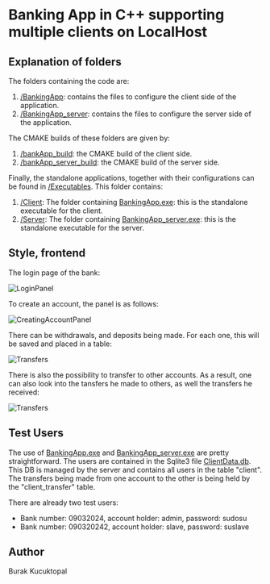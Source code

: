 # Banking App in C++ supporting multiple clients on LocalHost

## Explanation of folders
The folders containing the code are:
<ol>
  <li><a href="https://github.com/BurakKTopal/QtBankingApp/tree/master/BankingApp">/BankingApp</a>: contains the files to configure the client side of the application.</il>
  <li><a href="https://github.com/BurakKTopal/QtBankingApp/tree/master/BankingApp_server">/BankingApp_server</a>: contains the files to configure the server side of the application.</il>
</ol>

The CMAKE builds of these folders are given by:
<ol>
  <li><a href="https://github.com/BurakKTopal/QtBankingApp/tree/master/bankApp_build">/bankApp_build</a>: the CMAKE build of the client side.</li>
  <li><a href="https://github.com/BurakKTopal/QtBankingApp/tree/master/bankApp_server_build">/bankApp_server_build</a>: the CMAKE build of the server side.</li>
</ol>

Finally, the standalone applications, together with their configurations can be found in <a href="https://github.com/BurakKTopal/QtBankingApp/tree/master/Executables">/Executables</a>. This folder
contains:
<ol>
  <li><a href="https://github.com/BurakKTopal/QtBankingApp/tree/master/Executables/Client">/Client</a>: The folder containing <a href="https://github.com/BurakKTopal/QtBankingApp/blob/master/Executables/Client/BankingApp.exe">BankingApp.exe</a>: this is the standalone executable for the client.</li>
  <li><a href="https://github.com/BurakKTopal/QtBankingApp/tree/master/Executables/Server">/Server</a>: The folder containing <a href="https://github.com/BurakKTopal/QtBankingApp/blob/master/Executables/Server/BankingApp_server.exe">BankingApp_server.exe</a>: this is the standalone executable for the server.</li>
</ol>

## Style, frontend
<p>The login page of the bank:</p>

![LoginPanel](https://github.com/BurakKTopal/QtBankingApp/assets/131784330/69b38091-bfa3-4db8-a154-a18609bc75bd)




<p>To create an account, the panel is as follows:</p>

![CreatingAccountPanel](https://github.com/BurakKTopal/QtBankingApp/assets/131784330/8ad1b1ee-96de-4712-8cac-1a17c41ddc62)

<p>There can be withdrawals, and deposits being made. For each one, this will be saved and placed in a table:</p>

![Transfers](https://github.com/BurakKTopal/QtBankingApp/assets/131784330/daeb514f-04f0-4caa-a95a-1226ccc2f1da)


<p>There is also the possibility to transfer to other accounts. As a result, one can also look into the tansfers he made to others, as well the transfers he received:</p>

![Transfers](https://github.com/BurakKTopal/QtBankingApp/assets/131784330/bfbc064d-9722-41b9-b2a1-15dc4639d301)

## Test Users
<p>
The use of <a href="https://github.com/BurakKTopal/QtBankingApp/blob/master/Executables/Client/BankingApp.exe">BankingApp.exe</a> and <a href="https://github.com/BurakKTopal/QtBankingApp/blob/master/Executables/Server/BankingApp_server.exe">BankingApp_server.exe</a> are pretty straightforward. The users are contained in the Sqlite3 file
<a href="https://github.com/BurakKTopal/QtBankingApp/blob/master/Executables/Server/ClientData.db">ClientData.db</a>. This DB is managed by the server and contains all users in the table "client". The transfers being made from one account 
to the other is being held by the "client_transfer" table.
</p>

<p>
  There are already two test users:
  <ul>
    <li>
      Bank number: 09032024, account holder: admin, password: sudosu
    </li>
    <li>
      Bank number: 090320242, account holder: slave, password: suslave
    </li>
  </ul>
</p>


## Author
Burak Kucuktopal
